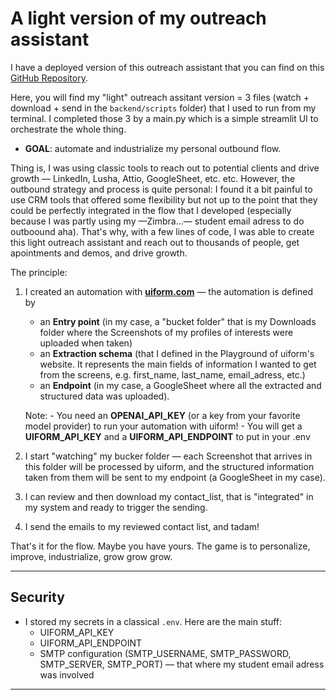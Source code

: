 # A light version of my outreach assistant 

I have a deployed version of this outreach assistant that you can find on this [GitHub Repository](https://github.com/victorsotofr/uiform-outreach-assistant).

Here, you will find my "light" outreach assitant version = 3 files (watch + download + send in the `backend/scripts` folder) that I used to run from my terminal. I completed those 3 by a main.py which is a simple streamlit UI to orchestrate the whole thing.

- **GOAL**: automate and industrialize my personal outbound flow. 

Thing is, I was using classic tools to reach out to potential clients and drive growth — LinkedIn, Lusha, Attio, GoogleSheet, etc. etc.
However, the outbound strategy and process is quite personal: I found it a bit painful to use CRM tools that offered some flexibility but not up to the point that they could be perfectly integrated in the flow that I developed (especially because I was partly using my —Zimbra...— student email adress to do outboound aha).
That's why, with a few lines of code, I was able to create this light outreach assistant and reach out to thousands of people, get apointments and demos, and drive growth.

The principle:
1. I created an automation with **[uiform.com](https://uiform.com/)** — the automation is defined by 
    - an **Entry point** (in my case, a "bucket folder" that is my Downloads folder where the Screenshots of my profiles of interests were uploaded when taken)
    - an **Extraction schema** (that I defined in the Playground of uiform's website. It represents the main fields of information I wanted to get from the screens, e.g. first_name, last_name, email_adress, etc.)
    - an **Endpoint** (in my case, a GoogleSheet where all the extracted and structured data was uploaded).

    Note:
        - You need an **OPENAI_API_KEY** (or a key from your favorite model provider) to run your automation with uiform! 
        - You will get a **UIFORM_API_KEY** and a **UIFORM_API_ENDPOINT** to put in your .env

2. I start "watching" my bucker folder — each Screenshot that arrives in this folder will be processed by uiform, and the structured information taken from them will be sent to my endpoint (a GoogleSheet in my case).

3. I can review and then download my contact_list, that is "integrated" in my system and ready to trigger the sending.

4. I send the emails to my reviewed contact list, and tadam!

That's it for the flow. Maybe you have yours. The game is to personalize, improve, industrialize, grow grow grow.

---

## Security

- I stored my secrets in a classical `.env`. Here are the main stuff:
    - UIFORM_API_KEY
    - UIFORM_API_ENDPOINT
    - SMTP configuration (SMTP_USERNAME, SMTP_PASSWORD, SMTP_SERVER, SMTP_PORT) — that where my student email adress was involved

---



